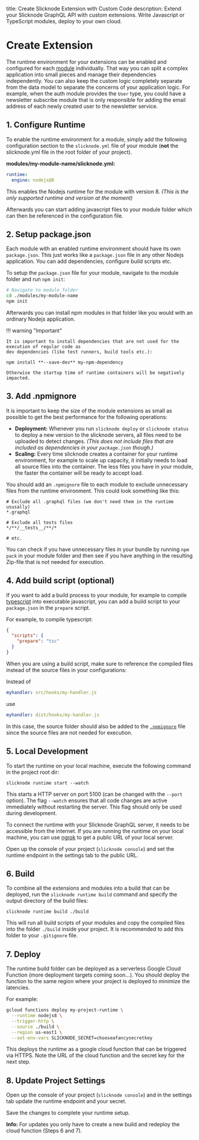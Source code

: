 title: Create Slicknode Extension with Custom Code
description: Extend your Slicknode GraphQL API with custom extensions. Write Javascript or TypeScript modules, deploy to your own cloud.

# Create Extension

The runtime environment for your extensions can be enabled and configured for each
[module](../data-modeling/modules.md) individually.
That way you can split a complex application into small pieces and manage their dependencies independently.
You can also keep the custom logic completely separate from the data model to separate the concerns of your
application logic. For example, when the auth module provides the `User` type, you could have a newsletter subscribe
module that is only responsible for adding the email address of each newly created user to the newsletter service.

## 1. Configure Runtime

To enable the runtime environment for a module, simply add the following configuration section to the `slicknode.yml`
file of your module (**not** the slicknode.yml file in the root folder of your project).

**modules/my-module-name/slicknode.yml:**

```yaml
runtime:
  engine: nodejs@8
```

This enables the Nodejs runtime for the module with version 8. _(This is the only supported runtime and version at the moment)_

Afterwards you can start adding javascript files to your module folder which can then be referenced in the
configuration file.

## 2. Setup package.json

Each module with an enabled runtime environment should have its own `package.json`. This just works like a `package.json`
file in any other Nodejs application. You can add dependencies, configure build scripts etc.

To setup the `package.json` file for your module, navigate to the module folder and run `npm init`:

```bash
# Navigate to module folder
cd ./modules/my-module-name
npm init
```

Afterwards you can install npm modules in that folder like you would with an ordinary Nodejs application.

!!! warning "Important"

    It is important to install dependencies that are not used for the execution of regular code as
    dev dependencies (like test runners, build tools etc.):

    npm install **--save-dev** my-npm-dependency

    Otherwise the startup time of runtime containers will be negatively impacted.

## 3. Add .npmignore

It is important to keep the size of the module extensions as small as possible to get the best performance
for the following operations:

- **Deployment:** Whenever you run `slicknode deploy` or `slicknode status` to deploy a new version to the slicknode
  servers, all files need to be uploaded to detect changes. _(This does not include files that are included
  as dependencies in your `package.json` though.)_
- **Scaling:** Every time slicknode creates a container for your runtime environment, for example to scale up
  capacity, it initially needs to load all source files into the container. The less files you have in your
  module, the faster the container will be ready to accept load.

You should add an `.npmignore` file to each module to exclude unnecessary files from the runtime environment.
This could look something like this:

```
# Exclude all .graphql files (we don't need them in the runtime ususally)
*.graphql

# Exclude all tests files
*/**/__tests__/**/*

# etc.
```

You can check if you have unnecessary files in your bundle by running `npm pack` in your module folder and then see if
you have anything in the resulting Zip-file that is not needed for execution.

## 4. Add build script (optional)

If you want to add a build process to your module, for example to compile [typescript](https://www.typescriptlang.org/) into executable
javascript, you can add a build script to your `package.json` in the `prepare` script.

For example, to compile typescript:

```json
{
  "scripts": {
    "prepare": "tsc"
  }
}
```

When you are using a build script, make sure to reference the compiled files instead of the source files in your configurations:

Instead of

```yaml
myhandler: src/hooks/my-handler.js
```

use

```yaml
myhandler: dist/hooks/my-handler.js
```

In this case, the source folder should also be added to the [`.npmignore`](#3-add-npmignore) file since the source files
are not needed for execution.

## 5. Local Development

To start the runtime on your local machine, execute the following command in the project root dir:

    slicknode runtime start --watch

This starts a HTTP server on port 5100 (can be changed with the `--port` option).
The flag `--watch` ensures that all code changes are active immediately without restarting the server.
This flag should only be used during development.

To connect the runtime with your Slicknode GraphQL server, it needs to be accessible from the internet.
If you are running the runtime on your local machine, you can use [ngrok](https://ngrok.com/)
to get a public URL of your local server.

Open up the console of your project (`slicknode console`) and set the
runtime endpoint in the settings tab to the public URL.

## 6. Build

To combine all the extensions and modules into a build that can be deployed, run the `slicknode runtime build`
command and specify the output directory of the build files:

    slicknode runtime build ./build

This will run all build scripts of your modules and copy the compiled files into the folder
`./build` inside your project. It is recommended to add this folder to your `.gitignore` file.

## 7. Deploy

The runtime build folder can be deployed as a serverless Google Cloud Function (more deployment targets coming soon...).
You should deploy the function to the same region where your project is deployed to minimize the latencies.

For example:

```bash
gcloud functions deploy my-project-runtime \
  --runtime nodejs8 \
  --trigger-http \
  --source ./build \
  --region us-east1 \
  --set-env-vars SLICKNODE_SECRET=chooseafancysecretkey
```

This deploys the runtime as a google cloud function that can be triggered via HTTPS. Note the URL
of the cloud function and the secret key for the next step.

## 8. Update Project Settings

Open up the console of your project (`slicknode console`) and in the settings tab update the
runtime endpoint and your secret.

Save the changes to complete your runtime setup.

**Info:** For updates you only have to create a new build and redeploy the cloud function (Steps 6 and 7).
